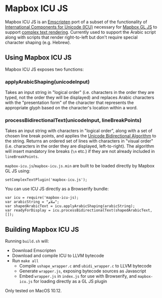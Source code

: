 # Mapbox ICU JS

Mapbox ICU JS is an [Emscripten](https://github.com/kripken/emscripten) port of a subset of the functionality of [International Components for Unicode (ICU)](http://site.icu-project.org/) necessary for [Mapbox GL JS](https://github.com/mapbox/mapbox-gl-js) to support [complex text rendering](https://github.com/mapbox/mapbox-gl/issues/4). Currently used to support the Arabic script along with scripts that render right-to-left but don't require special character shaping (e.g. Hebrew).

## Using Mapbox ICU JS

Mapbox ICU JS exposes two functions:

### applyArabicShaping(unicodeInput)
Takes an input string in "logical order" (i.e. characters in the order they are typed, not the order they will be displayed) and replaces Arabic characters with the "presentation form" of the character that represents the appropriate glyph based on the character's location within a word.

### processBidirectionalText(unicodeInput, lineBreakPoints)
Takes an input string with characters in "logical order", along with a set of chosen line break points, and applies the [Unicode Bidirectional Algorithm](http://unicode.org/reports/tr9/) to the string. Returns an ordered set of lines with characters in "visual order" (i.e. characters in the order they are displayed, left-to-right). The algorithm will insert mandatory line breaks (`\n` etc.) if they are not already included in `lineBreakPoints`.

`mapbox-icu.js`/`mapbox-icu.js.min` are built to be loaded directly by Mapbox GL JS using:

    setComplexTextPlugin('mapbox-icu.js');

 You can use ICU JS directly as a Browserify bundle:

    var icu = require('mapbox-icu-js);
    var arabicString = "سلام";
    var shapedArabicText = icu.applyArabicShaping(arabicString);
    var readyForDisplay = icu.processBidirectionalText(shapedArabicText, []);




## Building Mapbox ICU JS

Running `build.sh` will:

 - Download Emscripten
 - Download and compile ICU to LLVM bytecode
 - Run `make all`
	- Compile `ushape_wrapper.c` and `ubidi_wrapper.c` to LLVM bytecode
	- Generate `wrapper.js`, exposing bytecode sources as Javascript
	- Embed `wrapper.js` in `index.js` for use with Browserify, and `mapbox-icu.js` for loading directly as a GL JS plugin

Only tested on MacOS 10.12.
